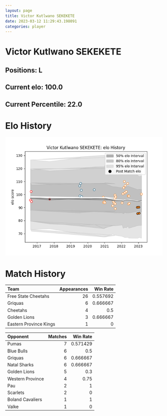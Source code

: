 ```yaml
---  
layout: page  
title: Victor Kutlwano SEKEKETE  
date: 2023-03-12 11:29:43.198091  
categories: player  
---
```

# Victor Kutlwano SEKEKETE

## Positions: L

## Current elo: 100.0

## Current Percentile: 22.0

# Elo History


![elo history](history_VictorKutlwanoSEKEKETE.png)
# Match History


| Team                   |   Appearances |   Win Rate |
|:-----------------------|--------------:|-----------:|
| Free State Cheetahs    |            26 |   0.557692 |
| Griquas                |             6 |   0.666667 |
| Cheetahs               |             4 |   0.5      |
| Golden Lions           |             3 |   0.666667 |
| Eastern Province Kings |             1 |   0        |

| Opponent         |   Matches |   Win Rate |
|:-----------------|----------:|-----------:|
| Pumas            |         7 |   0.571429 |
| Blue Bulls       |         6 |   0.5      |
| Griquas          |         6 |   0.666667 |
| Natal Sharks     |         6 |   0.666667 |
| Golden Lions     |         5 |   0.3      |
| Western Province |         4 |   0.75     |
| Pau              |         2 |   1        |
| Scarlets         |         2 |   0        |
| Boland Cavaliers |         1 |   1        |
| Valke            |         1 |   0        |
